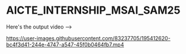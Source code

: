 # AICTE_INTERNSHIP_MSAI_SAM25

Here's the output video --> 





https://user-images.githubusercontent.com/83237705/195412620-bc4f3d41-244e-4747-a547-45f0b0464fb7.mp4
